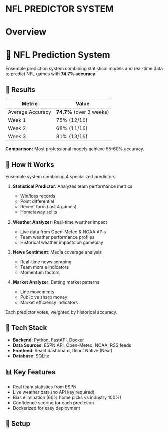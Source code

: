 # NFL PREDICTOR SYSTEM

# Overview
# 🏈 NFL Prediction System

Ensemble prediction system combining statistical models and real-time data to predict NFL games with **74.7% accuracy**.

## 🎯 Results

| Metric | Value |
|--------|-------|
| Average Accuracy | **74.7%** (over 3 weeks) |
| Week 1 | 75% (12/16) |
| Week 2 | 68% (11/16) |
| Week 3 | 81% (13/16) |

**Comparison:** Most professional models achieve 55-60% accuracy.

## 🧠 How It Works

Ensemble system combining 4 specialized predictors:

1. **Statistical Predictor**: Analyzes team performance metrics
   - Win/loss records
   - Point differential
   - Recent form (last 4 games)
   - Home/away splits

2. **Weather Analyzer**: Real-time weather impact
   - Live data from Open-Meteo & NOAA APIs
   - Team weather performance profiles
   - Historical weather impacts on gameplay

3. **News Sentiment**: Media coverage analysis
   - Real-time news scraping
   - Team morale indicators
   - Momentum factors

4. **Market Analyzer**: Betting market patterns
   - Line movements
   - Public vs sharp money
   - Market efficiency indicators

Each predictor votes, weighted by historical accuracy.

## 🚀 Tech Stack

- **Backend**: Python, FastAPI, Docker
- **Data Sources**: ESPN API, Open-Meteo, NOAA, RSS feeds
- **Frontend**: React dashboard, React Native (Next)
- **Database**: SQLite

## 📊 Key Features

- Real team statistics from ESPN
- Live weather data (no API key required)
- Bias elimination (60% home picks vs industry 100%)
- Confidence scoring for each prediction
- Dockerized for easy deployment

## 🔧 Setup
```bash
